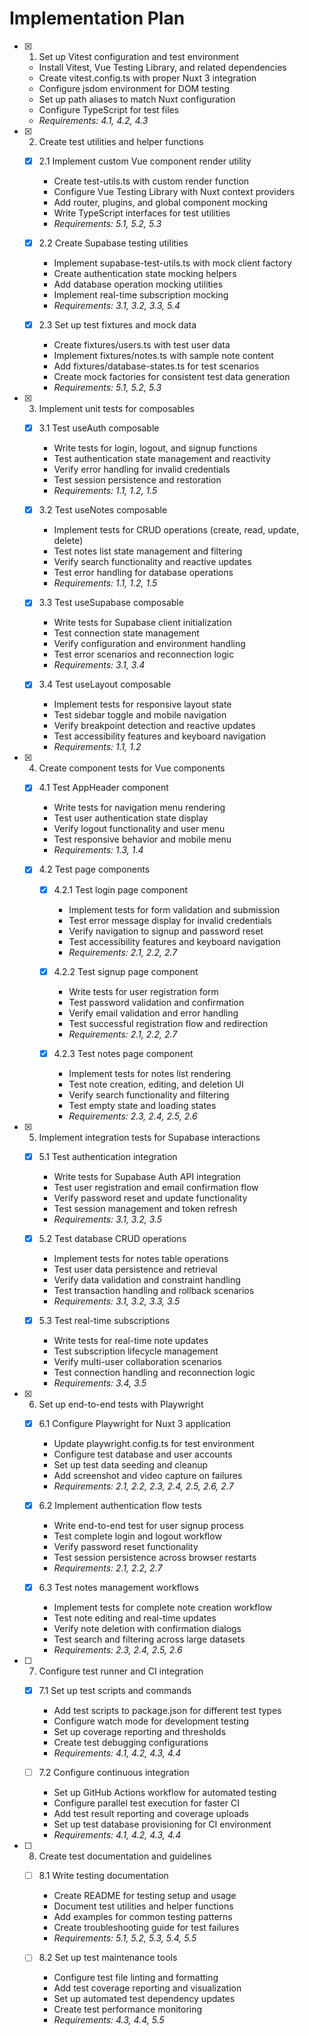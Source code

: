 # Implementation Plan

- [x] 1. Set up Vitest configuration and test environment
  - Install Vitest, Vue Testing Library, and related dependencies
  - Create vitest.config.ts with proper Nuxt 3 integration
  - Configure jsdom environment for DOM testing
  - Set up path aliases to match Nuxt configuration
  - Configure TypeScript for test files
  - _Requirements: 4.1, 4.2, 4.3_

- [x] 2. Create test utilities and helper functions
  - [x] 2.1 Implement custom Vue component render utility
    - Create test-utils.ts with custom render function
    - Configure Vue Testing Library with Nuxt context providers
    - Add router, plugins, and global component mocking
    - Write TypeScript interfaces for test utilities
    - _Requirements: 5.1, 5.2, 5.3_

  - [x] 2.2 Create Supabase testing utilities
    - Implement supabase-test-utils.ts with mock client factory
    - Create authentication state mocking helpers
    - Add database operation mocking utilities
    - Implement real-time subscription mocking
    - _Requirements: 3.1, 3.2, 3.3, 5.4_

  - [x] 2.3 Set up test fixtures and mock data
    - Create fixtures/users.ts with test user data
    - Implement fixtures/notes.ts with sample note content
    - Add fixtures/database-states.ts for test scenarios
    - Create mock factories for consistent test data generation
    - _Requirements: 5.1, 5.2, 5.3_

- [x] 3. Implement unit tests for composables
  - [x] 3.1 Test useAuth composable
    - Write tests for login, logout, and signup functions
    - Test authentication state management and reactivity
    - Verify error handling for invalid credentials
    - Test session persistence and restoration
    - _Requirements: 1.1, 1.2, 1.5_

  - [x] 3.2 Test useNotes composable
    - Implement tests for CRUD operations (create, read, update, delete)
    - Test notes list state management and filtering
    - Verify search functionality and reactive updates
    - Test error handling for database operations
    - _Requirements: 1.1, 1.2, 1.5_

  - [x] 3.3 Test useSupabase composable
    - Write tests for Supabase client initialization
    - Test connection state management
    - Verify configuration and environment handling
    - Test error scenarios and reconnection logic
    - _Requirements: 3.1, 3.4_

  - [x] 3.4 Test useLayout composable
    - Implement tests for responsive layout state
    - Test sidebar toggle and mobile navigation
    - Verify breakpoint detection and reactive updates
    - Test accessibility features and keyboard navigation
    - _Requirements: 1.1, 1.2_

- [x] 4. Create component tests for Vue components
  - [x] 4.1 Test AppHeader component
    - Write tests for navigation menu rendering
    - Test user authentication state display
    - Verify logout functionality and user menu
    - Test responsive behavior and mobile menu
    - _Requirements: 1.3, 1.4_

  - [x] 4.2 Test page components
    - [x] 4.2.1 Test login page component
      - Implement tests for form validation and submission
      - Test error message display for invalid credentials
      - Verify navigation to signup and password reset
      - Test accessibility features and keyboard navigation
      - _Requirements: 2.1, 2.2, 2.7_

    - [x] 4.2.2 Test signup page component
      - Write tests for user registration form
      - Test password validation and confirmation
      - Verify email validation and error handling
      - Test successful registration flow and redirection
      - _Requirements: 2.1, 2.2, 2.7_

    - [x] 4.2.3 Test notes page component
      - Implement tests for notes list rendering
      - Test note creation, editing, and deletion UI
      - Verify search functionality and filtering
      - Test empty state and loading states
      - _Requirements: 2.3, 2.4, 2.5, 2.6_

- [x] 5. Implement integration tests for Supabase interactions
  - [x] 5.1 Test authentication integration
    - Write tests for Supabase Auth API integration
    - Test user registration and email confirmation flow
    - Verify password reset and update functionality
    - Test session management and token refresh
    - _Requirements: 3.1, 3.2, 3.5_

  - [x] 5.2 Test database CRUD operations
    - Implement tests for notes table operations
    - Test user data persistence and retrieval
    - Verify data validation and constraint handling
    - Test transaction handling and rollback scenarios
    - _Requirements: 3.1, 3.2, 3.3, 3.5_

  - [x] 5.3 Test real-time subscriptions
    - Write tests for real-time note updates
    - Test subscription lifecycle management
    - Verify multi-user collaboration scenarios
    - Test connection handling and reconnection logic
    - _Requirements: 3.4, 3.5_

- [x] 6. Set up end-to-end tests with Playwright
  - [x] 6.1 Configure Playwright for Nuxt 3 application
    - Update playwright.config.ts for test environment
    - Configure test database and user accounts
    - Set up test data seeding and cleanup
    - Add screenshot and video capture on failures
    - _Requirements: 2.1, 2.2, 2.3, 2.4, 2.5, 2.6, 2.7_

  - [x] 6.2 Implement authentication flow tests
    - Write end-to-end test for user signup process
    - Test complete login and logout workflow
    - Verify password reset functionality
    - Test session persistence across browser restarts
    - _Requirements: 2.1, 2.2, 2.7_

  - [x] 6.3 Test notes management workflows
    - Implement tests for complete note creation workflow
    - Test note editing and real-time updates
    - Verify note deletion with confirmation dialogs
    - Test search and filtering across large datasets
    - _Requirements: 2.3, 2.4, 2.5, 2.6_

- [ ] 7. Configure test runner and CI integration
  - [x] 7.1 Set up test scripts and commands
    - Add test scripts to package.json for different test types
    - Configure watch mode for development testing
    - Set up coverage reporting and thresholds
    - Create test debugging configurations
    - _Requirements: 4.1, 4.2, 4.3, 4.4_

  - [ ] 7.2 Configure continuous integration
    - Set up GitHub Actions workflow for automated testing
    - Configure parallel test execution for faster CI
    - Add test result reporting and coverage uploads
    - Set up test database provisioning for CI environment
    - _Requirements: 4.1, 4.2, 4.3, 4.4_

- [ ] 8. Create test documentation and guidelines
  - [ ] 8.1 Write testing documentation
    - Create README for testing setup and usage
    - Document test utilities and helper functions
    - Add examples for common testing patterns
    - Create troubleshooting guide for test failures
    - _Requirements: 5.1, 5.2, 5.3, 5.4, 5.5_

  - [ ] 8.2 Set up test maintenance tools
    - Configure test file linting and formatting
    - Add test coverage reporting and visualization
    - Set up automated test dependency updates
    - Create test performance monitoring
    - _Requirements: 4.3, 4.4, 5.5_